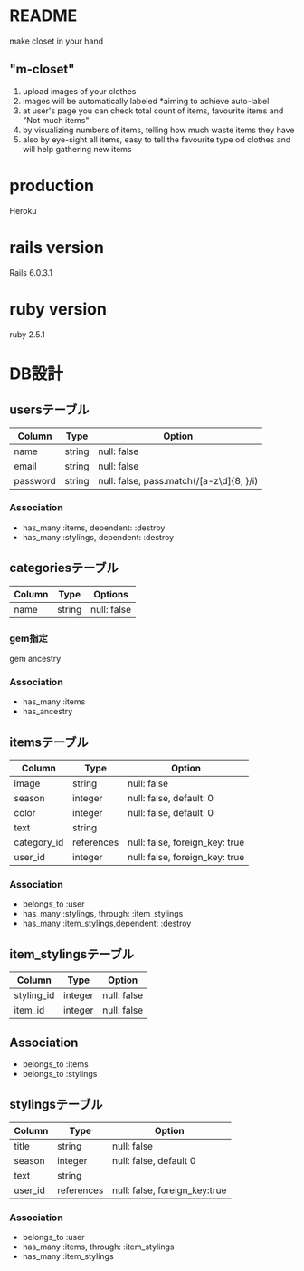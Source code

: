 # README
make closet in your hand
## "m-closet"
1. upload images of your clothes
2. images will be automatically labeled *aiming to achieve auto-label
3. at user's page you can check total count of items, favourite items and "Not much items"
4. by visualizing numbers of items, telling how much waste items they have
5. also by eye-sight all items, easy to tell the favourite type od clothes and will help gathering new items
# production
Heroku
# rails version
Rails 6.0.3.1
# ruby version
ruby 2.5.1

# DB設計
## usersテーブル
|Column|Type|Option|
|------|----|------|
|name|string|null: false|
|email|string|null: false|
|password|string|null: false, pass.match(/[a-z\d]{8, }/i)|
### Association
- has_many :items, dependent: :destroy
- has_many :stylings, dependent: :destroy

## categoriesテーブル
|Column|Type|Options|
|------|----|-------|
|name|string|null: false|
### gem指定
gem ancestry
### Association
- has_many :items
- has_ancestry

## itemsテーブル
|Column|Type|Option|
|------|----|------|
|image|string|null: false|
|season|integer|null: false, default: 0|
|color|integer|null: false, default: 0|
|text|string||
|category_id|references|null: false, foreign_key: true|
|user_id|integer|null: false, foreign_key: true|
### Association
- belongs_to :user
- has_many :stylings, through: :item_stylings
- has_many :item_stylings,dependent: :destroy

## item_stylingsテーブル
|Column|Type|Option|
|------|----|------|
|styling_id|integer|null: false|
|item_id|integer|null: false|
## Association
- belongs_to :items
- belongs_to :stylings

## stylingsテーブル
|Column|Type|Option|
|------|----|------|
|title|string|null: false|
|season|integer|null: false, default 0|
|text|string||
|user_id|references|null: false, foreign_key:true|
### Association
- belongs_to :user
- has_many :items, through: :item_stylings
- has_many :item_stylings
